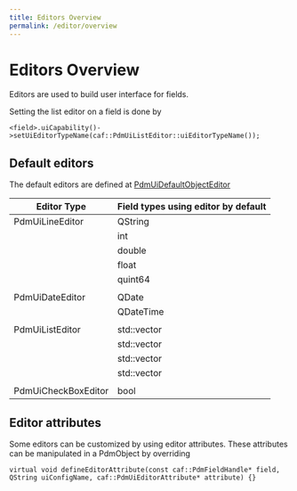 ```yaml
---
title: Editors Overview
permalink: /editor/overview
---
```


# Editors Overview
Editors are used to build user interface for fields.

Setting the list editor on a field is done by

`<field>.uiCapability()->setUiEditorTypeName(caf::PdmUiListEditor::uiEditorTypeName());`

## Default editors

The default editors are defined at [PdmUiDefaultObjectEditor](https://github.com/OPM/ResInsight/blob/b87c5fb8c86a86f9e9335ff7604f7c9d08102c22/Fwk/AppFwk/cafUserInterface/cafPdmUiDefaultObjectEditor.cpp#L52-L65)


| Editor Type | Field types using editor by default
| ------------------------ | -------------
| PdmUiLineEditor | QString
| | int
| | double
| | float
| | quint64
| |
| PdmUiDateEditor | QDate
| | QDateTime
| |
| PdmUiListEditor | std::vector<QString>
| | std::vector<int>
| | std::vector<unsigned int>
| | std::vector<float>
| |
| PdmUiCheckBoxEditor | bool

## Editor attributes
Some editors can be customized by using editor attributes. These attributes can be manipulated in a PdmObject by overriding

`virtual void defineEditorAttribute(const caf::PdmFieldHandle* field, QString uiConfigName, caf::PdmUiEditorAttribute* attribute) {}`
